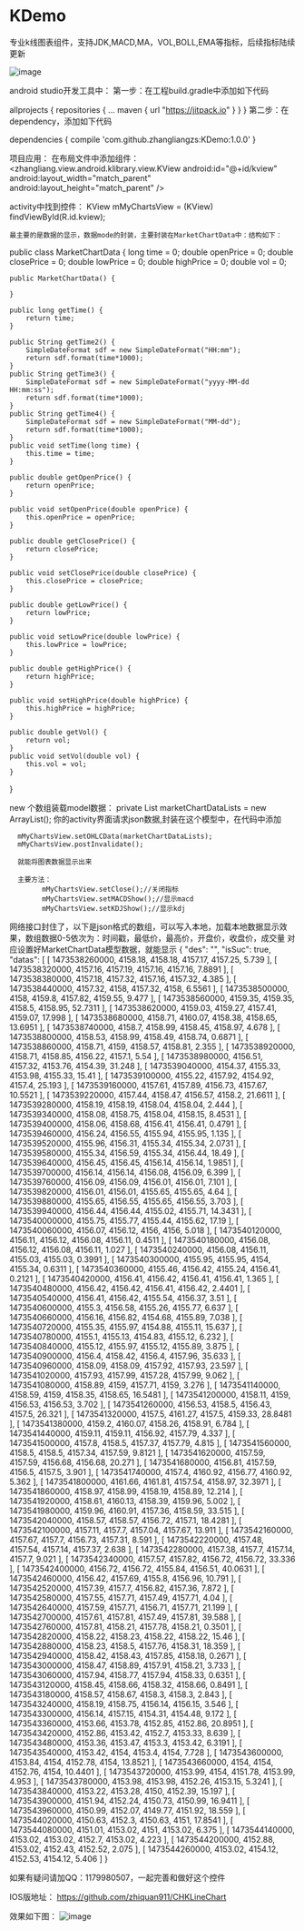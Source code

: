 # KDemo
专业k线图表组件，支持JDK,MACD,MA，VOL,BOLL,EMA等指标，后续指标陆续更新

![image](https://github.com/zhangliangzs/KDemo/blob/master/photo/device.png)

android studio开发工具中：
第一步：在工程build.gradle中添加如下代码

allprojects {
		repositories {
			...
			maven { url "https://jitpack.io" }
		}
	}
第二步：在dependency，添加如下代码

dependencies {
	        compile 'com.github.zhangliangzs:KDemo:1.0.0'
	}
  


项目应用：
在布局文件中添加组件：
<zhangliang.view.android.klibrary.view.KView
        android:id="@+id/kview"
        android:layout_width="match_parent"
        android:layout_height="match_parent" />


   activity中找到控件：
    KView mMyChartsView = (KView) findViewById(R.id.kview);

    最主要的是数据的显示，数据mode的封装，主要封装在MarketChartData中：结构如下：
public class MarketChartData {
    long time = 0;
    double openPrice = 0;
    double closePrice = 0;
    double lowPrice = 0;
    double highPrice = 0;
    double vol = 0;

    public MarketChartData() {

    }

    public long getTime() {
        return time;
    }

    public String getTime2() {
        SimpleDateFormat sdf = new SimpleDateFormat("HH:mm");
        return sdf.format(time*1000);
    }
    public String getTime3() {
        SimpleDateFormat sdf = new SimpleDateFormat("yyyy-MM-dd HH:mm:ss");
        return sdf.format(time*1000);
    }
    public String getTime4() {
        SimpleDateFormat sdf = new SimpleDateFormat("MM-dd");
        return sdf.format(time*1000);
    }
    public void setTime(long time) {
        this.time = time;
    }

    public double getOpenPrice() {
        return openPrice;
    }

    public void setOpenPrice(double openPrice) {
        this.openPrice = openPrice;
    }

    public double getClosePrice() {
        return closePrice;
    }

    public void setClosePrice(double closePrice) {
        this.closePrice = closePrice;
    }

    public double getLowPrice() {
        return lowPrice;
    }

    public void setLowPrice(double lowPrice) {
        this.lowPrice = lowPrice;
    }

    public double getHighPrice() {
        return highPrice;
    }

    public void setHighPrice(double highPrice) {
        this.highPrice = highPrice;
    }

    public double getVol() {
        return vol;
    }
    public void setVol(double vol) {
        this.vol = vol;
    }
}

new 个数组装载model数据：
private List<MarketChartData> marketChartDataLists = new ArrayList<MarketChartData>();
你的activity界面请求json数据,封装在这个模型中，在代码中添加

      mMyChartsView.setOHLCData(marketChartDataLists);
      mMyChartsView.postInvalidate();

      就能将图表数据显示出来

      主要方法：
            mMyChartsView.setClose();//关闭指标
            mMyChartsView.setMACDShow();//显示macd
            mMyChartsView.setKDJShow();//显示kdj

网络接口封住了，以下是json格式的数组，可以写入本地，加载本地数据显示效果，数组数据0-5依次为：时间戳，最低价，最高价，开盘价，收盘价，成交量
对应设置好MarketChartData模型数据，就能显示
{
    "des": "",
    "isSuc": true,
    "datas": [
              [
               1473538260000,
               4158.18,
               4158.18,
               4157.17,
               4157.25,
               5.739
               ],
              [
               1473538320000,
               4157.16,
               4157.19,
               4157.16,
               4157.16,
               7.8891
               ],
              [
               1473538380000,
               4157.18,
               4157.32,
               4157.16,
               4157.32,
               4.385
               ],
              [
               1473538440000,
               4157.32,
               4158,
               4157.32,
               4158,
               6.5561
               ],
              [
               1473538500000,
               4158,
               4159.8,
               4157.82,
               4159.55,
               9.477
               ],
              [
               1473538560000,
               4159.35,
               4159.35,
               4158.5,
               4158.95,
               52.7311
               ],
              [
               1473538620000,
               4159.03,
               4159.27,
               4157.41,
               4159.07,
               17.998
               ],
              [
               1473538680000,
               4158.71,
               4160.07,
               4158.38,
               4158.65,
               13.6951
               ],
              [
               1473538740000,
               4158.7,
               4158.99,
               4158.45,
               4158.97,
               4.678
               ],
              [
               1473538800000,
               4158.53,
               4158.99,
               4158.49,
               4158.74,
               0.6871
               ],
              [
               1473538860000,
               4158.71,
               4159,
               4158.57,
               4158.81,
               2.355
               ],
              [
               1473538920000,
               4158.71,
               4158.85,
               4156.22,
               4157.1,
               5.54
               ],
              [
               1473538980000,
               4156.51,
               4157.32,
               4153.76,
               4154.39,
               31.248
               ],
              [
               1473539040000,
               4154.37,
               4155.33,
               4153.98,
               4155.33,
               15.41
               ],
              [
               1473539100000,
               4155.22,
               4157.92,
               4154.92,
               4157.4,
               25.193
               ],
              [
               1473539160000,
               4157.61,
               4157.89,
               4156.73,
               4157.67,
               10.5521
               ],
              [
               1473539220000,
               4157.44,
               4158.47,
               4156.57,
               4158.2,
               21.6611
               ],
              [
               1473539280000,
               4158.19,
               4158.19,
               4158.04,
               4158.04,
               2.444
               ],
              [
               1473539340000,
               4158.08,
               4158.75,
               4158.04,
               4158.15,
               8.4531
               ],
              [
               1473539400000,
               4158.06,
               4158.68,
               4156.41,
               4156.41,
               0.4791
               ],
              [
               1473539460000,
               4156.24,
               4156.55,
               4155.94,
               4155.95,
               1.135
               ],
              [
               1473539520000,
               4155.96,
               4156.31,
               4155.34,
               4155.34,
               2.0731
               ],
              [
               1473539580000,
               4155.34,
               4156.59,
               4155.34,
               4156.44,
               18.49
               ],
              [
               1473539640000,
               4156.45,
               4156.45,
               4156.14,
               4156.14,
               1.9851
               ],
              [
               1473539700000,
               4156.14,
               4156.14,
               4156.08,
               4156.09,
               6.399
               ],
              [
               1473539760000,
               4156.09,
               4156.09,
               4156.01,
               4156.01,
               7.101
               ],
              [
               1473539820000,
               4156.01,
               4156.01,
               4155.65,
               4155.65,
               4.64
               ],
              [
               1473539880000,
               4155.65,
               4156.55,
               4155.65,
               4156.55,
               3.703
               ],
              [
               1473539940000,
               4156.44,
               4156.44,
               4155.02,
               4155.71,
               14.3431
               ],
              [
               1473540000000,
               4155.75,
               4155.77,
               4155.44,
               4155.62,
               17.19
               ],
              [
               1473540060000,
               4156.07,
               4156.12,
               4156,
               4156,
               5.018
               ],
              [
               1473540120000,
               4156.11,
               4156.12,
               4156.08,
               4156.11,
               0.4511
               ],
              [
               1473540180000,
               4156.08,
               4156.12,
               4156.08,
               4156.11,
               1.027
               ],
              [
               1473540240000,
               4156.08,
               4156.11,
               4155.03,
               4155.03,
               0.3991
               ],
              [
               1473540300000,
               4155.95,
               4155.95,
               4154,
               4155.34,
               0.6311
               ],
              [
               1473540360000,
               4155.46,
               4156.42,
               4155.24,
               4156.41,
               0.2121
               ],
              [
               1473540420000,
               4156.41,
               4156.42,
               4156.41,
               4156.41,
               1.365
               ],
              [
               1473540480000,
               4156.42,
               4156.42,
               4156.41,
               4156.42,
               2.4401
               ],
              [
               1473540540000,
               4156.41,
               4156.42,
               4155.54,
               4156.37,
               3.51
               ],
              [
               1473540600000,
               4155.3,
               4156.58,
               4155.26,
               4155.77,
               6.637
               ],
              [
               1473540660000,
               4156.16,
               4156.82,
               4154.68,
               4155.89,
               7.038
               ],
              [
               1473540720000,
               4155.35,
               4155.97,
               4154.88,
               4155.11,
               15.637
               ],
              [
               1473540780000,
               4155.1,
               4155.13,
               4154.83,
               4155.12,
               6.232
               ],
              [
               1473540840000,
               4155.12,
               4155.97,
               4155.12,
               4155.89,
               3.875
               ],
              [
               1473540900000,
               4156.4,
               4158.42,
               4156.4,
               4157.96,
               35.633
               ],
              [
               1473540960000,
               4158.09,
               4158.09,
               4157.92,
               4157.93,
               23.597
               ],
              [
               1473541020000,
               4157.93,
               4157.99,
               4157.28,
               4157.99,
               9.062
               ],
              [
               1473541080000,
               4158.89,
               4159,
               4157.71,
               4159,
               3.276
               ],
              [
               1473541140000,
               4158.59,
               4159,
               4158.35,
               4158.65,
               16.5481
               ],
              [
               1473541200000,
               4158.11,
               4159,
               4156.53,
               4156.53,
               3.702
               ],
              [
               1473541260000,
               4156.53,
               4158.5,
               4156.43,
               4157.5,
               26.321
               ],
              [
               1473541320000,
               4157.5,
               4161.27,
               4157.5,
               4159.33,
               28.8481
               ],
              [
               1473541380000,
               4159.2,
               4160.07,
               4158.26,
               4158.91,
               6.784
               ],
              [
               1473541440000,
               4159.11,
               4159.11,
               4156.92,
               4157.79,
               4.337
               ],
              [
               1473541500000,
               4157.8,
               4158.5,
               4157.37,
               4157.79,
               4.815
               ],
              [
               1473541560000,
               4158.5,
               4158.5,
               4157.34,
               4157.59,
               9.8121
               ],
              [
               1473541620000,
               4157.59,
               4157.59,
               4156.68,
               4156.68,
               20.271
               ],
              [
               1473541680000,
               4156.81,
               4157.59,
               4156.5,
               4157.5,
               3.901
               ],
              [
               1473541740000,
               4157.4,
               4160.92,
               4156.77,
               4160.92,
               5.362
               ],
              [
               1473541800000,
               4161.66,
               4161.81,
               4157.54,
               4158.97,
               32.3971
               ],
              [
               1473541860000,
               4158.97,
               4158.99,
               4158.19,
               4158.89,
               12.214
               ],
              [
               1473541920000,
               4158.61,
               4160.13,
               4158.39,
               4159.96,
               5.002
               ],
              [
               1473541980000,
               4159.96,
               4160.91,
               4157.36,
               4158.59,
               33.515
               ],
              [
               1473542040000,
               4158.57,
               4158.57,
               4156.72,
               4157.1,
               18.4281
               ],
              [
               1473542100000,
               4157.11,
               4157.7,
               4157.04,
               4157.67,
               13.911
               ],
              [
               1473542160000,
               4157.67,
               4157.7,
               4156.73,
               4157.31,
               8.591
               ],
              [
               1473542220000,
               4157.48,
               4157.54,
               4157.14,
               4157.37,
               2.638
               ],
              [
               1473542280000,
               4157.38,
               4157.7,
               4157.14,
               4157.7,
               9.021
               ],
              [
               1473542340000,
               4157.57,
               4157.82,
               4156.72,
               4156.72,
               33.336
               ],
              [
               1473542400000,
               4156.72,
               4156.72,
               4155.84,
               4156.51,
               40.0631
               ],
              [
               1473542460000,
               4156.42,
               4157.69,
               4155.8,
               4156.96,
               10.791
               ],
              [
               1473542520000,
               4157.39,
               4157.7,
               4156.82,
               4157.36,
               7.872
               ],
              [
               1473542580000,
               4157.55,
               4157.71,
               4157.49,
               4157.71,
               4.04
               ],
              [
               1473542640000,
               4157.59,
               4157.71,
               4156.71,
               4157.71,
               21.199
               ],
              [
               1473542700000,
               4157.61,
               4157.81,
               4157.49,
               4157.81,
               39.588
               ],
              [
               1473542760000,
               4157.81,
               4158.21,
               4157.78,
               4158.21,
               0.3501
               ],
              [
               1473542820000,
               4158.22,
               4158.23,
               4158.22,
               4158.22,
               15.46
               ],
              [
               1473542880000,
               4158.23,
               4158.5,
               4157.76,
               4158.31,
               18.359
               ],
              [
               1473542940000,
               4158.42,
               4158.43,
               4157.85,
               4158.18,
               0.2671
               ],
              [
               1473543000000,
               4158.47,
               4158.89,
               4157.91,
               4158.21,
               3.733
               ],
              [
               1473543060000,
               4157.94,
               4158.77,
               4157.94,
               4158.33,
               0.6351
               ],
              [
               1473543120000,
               4158.45,
               4158.66,
               4158.32,
               4158.66,
               0.8491
               ],
              [
               1473543180000,
               4158.57,
               4158.67,
               4158.3,
               4158.3,
               2.843
               ],
              [
               1473543240000,
               4158.19,
               4158.75,
               4156.14,
               4156.15,
               3.546
               ],
              [
               1473543300000,
               4156.14,
               4157.15,
               4154.31,
               4154.48,
               9.172
               ],
              [
               1473543360000,
               4153.66,
               4153.78,
               4152.85,
               4152.86,
               20.8951
               ],
              [
               1473543420000,
               4152.86,
               4153.42,
               4152.7,
               4153.33,
               8.639
               ],
              [
               1473543480000,
               4153.36,
               4153.47,
               4153.3,
               4153.42,
               6.3191
               ],
              [
               1473543540000,
               4153.42,
               4154,
               4153.4,
               4154,
               7.728
               ],
              [
               1473543600000,
               4153.84,
               4154,
               4152.78,
               4154,
               13.8521
               ],
              [
               1473543660000,
               4154,
               4154,
               4152.76,
               4154,
               10.4401
               ],
              [
               1473543720000,
               4153.99,
               4154,
               4151.78,
               4153.99,
               4.953
               ],
              [
               1473543780000,
               4153.98,
               4153.98,
               4152.26,
               4153.15,
               5.3241
               ],
              [
               1473543840000,
               4153.22,
               4153.28,
               4150,
               4152.39,
               15.197
               ],
              [
               1473543900000,
               4151.94,
               4152.24,
               4150.73,
               4150.99,
               16.9411
               ],
              [
               1473543960000,
               4150.99,
               4152.07,
               4149.77,
               4151.92,
               18.559
               ],
              [
               1473544020000,
               4150.63,
               4152.3,
               4150.63,
               4151,
               17.8541
               ],
              [
               1473544080000,
               4151.01,
               4153.02,
               4151,
               4153.02,
               6.375
               ],
              [
               1473544140000,
               4153.02,
               4153.02,
               4152.7,
               4153.02,
               4.223
               ],
              [
               1473544200000,
               4152.88,
               4153.02,
               4152.43,
               4152.52,
               2.075
               ],
              [
               1473544260000,
               4153.02,
               4154.12,
               4152.53,
               4154.12,
               5.406
               ]
}


如果有疑问请加QQ：1179980507，一起完善和做好这个控件

IOS版地址：
https://github.com/zhiquan911/CHKLineChart


  效果如下图：
![image](https://github.com/zhangliangzs/KDemo/blob/master/photo/deviceetcpng.png)

  
